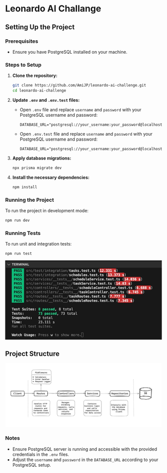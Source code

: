 # Leonardo AI Challange

## Setting Up the Project

### Prerequisites

- Ensure you have PostgreSQL installed on your machine.

### Steps to Setup

1. **Clone the repository:**

   ```bash
   git clone https://github.com/AmiJP/leonardo-ai-challenge.git
   cd leonardo-ai-challenge
   ```

2. **Update `.env` and `.env.test` files:**

   - Open `.env` file and replace `username` and `password` with your PostgreSQL username and password:

     ```dotenv
     DATABASE_URL="postgresql://your_username:your_password@localhost:5432/leonardo_ai_schedule"
     ```

   - Open `.env.test` file and replace `username` and `password` with your PostgreSQL username and password:
     ```dotenv
     DATABASE_URL="postgresql://your_username:your_password@localhost:5432/testdb"
     ```

3. **Apply database migrations:**

   ```bash
   npx prisma migrate dev
   ```

4. **Install the necessary dependencies:**

   ```bash
   npm install
   ```

### Running the Project

To run the project in development mode:

```bash
npm run dev
```

### Running Tests

To run unit and integration tests:

```bash
npm run test
```

![Tests Passing](./images/test-snapshot.png)

## Project Structure

![Project Structure](./images/project-structure.png)

### Notes

- Ensure PostgreSQL server is running and accessible with the provided credentials in the `.env` files.
- Adjust the `username` and `password` in the `DATABASE_URL` according to your PostgreSQL setup.
